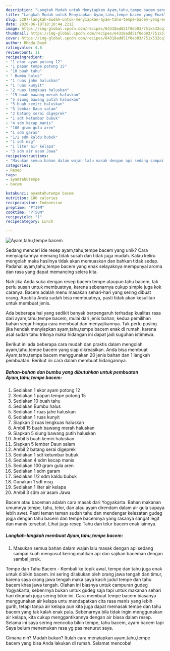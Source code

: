 ```yaml
---
description: "Langkah Mudah untuk Menyiapkan Ayam,tahu,tempe bacem yang Enak"
title: "Langkah Mudah untuk Menyiapkan Ayam,tahu,tempe bacem yang Enak"
slug: 3207-langkah-mudah-untuk-menyiapkan-ayam-tahu-tempe-bacem-yang-enak
date: 2020-06-18T18:10:44.221Z
image: https://img-global.cpcdn.com/recipes/64318add51f0eb03/751x532cq70/ayamtahutempe-bacem-foto-resep-utama.jpg
thumbnail: https://img-global.cpcdn.com/recipes/64318add51f0eb03/751x532cq70/ayamtahutempe-bacem-foto-resep-utama.jpg
cover: https://img-global.cpcdn.com/recipes/64318add51f0eb03/751x532cq70/ayamtahutempe-bacem-foto-resep-utama.jpg
author: Rhoda Boyd
ratingvalue: 4.6
reviewcount: 11
recipeingredient:
- "1 ekor ayam potong 12"
- "1 papan tempe potong 15"
- "10 buah tahu"
- " Bumbu halus"
- "1 ruas jahe haluskan"
- "1 ruas kunyit"
- "2 ruas lengkuas haluskan"
- "15 buah bawang merah haluskan"
- "5 siung bawang putih haluskan"
- "5 buah kemiri haluskan"
- "5 lembar Daun salam"
- "2 batang serai digeprek"
- "1 sdt ketumbar bubuk"
- "4 sdm kecap manis"
- "100 gram gula aren"
- "1 sdm garam"
- "1/2 sdm kaldu bubuk"
- "1 sdt msg"
- "1 liter air kelapa"
- "3 sdm air asam Jawa"
recipeinstructions:
- "Masukan semua bahan dalam wajan lalu masak dengan api sedang sampai kuah menyusut kering.matikan api dan sajikan baceman dengan sambal jeruk."
categories:
- Resep
tags:
- ayamtahutempe
- bacem

katakunci: ayamtahutempe bacem 
nutrition: 186 calories
recipecuisine: Indonesian
preptime: "PT19M"
cooktime: "PT50M"
recipeyield: "1"
recipecategory: Lunch

---
```



![Ayam,tahu,tempe bacem](https://img-global.cpcdn.com/recipes/64318add51f0eb03/751x532cq70/ayamtahutempe-bacem-foto-resep-utama.jpg)

Sedang mencari ide resep ayam,tahu,tempe bacem yang unik? Cara menyiapkannya memang tidak susah dan tidak juga mudah. Kalau keliru mengolah maka hasilnya tidak akan memuaskan dan bahkan tidak sedap. Padahal ayam,tahu,tempe bacem yang enak selayaknya mempunyai aroma dan rasa yang dapat memancing selera kita.

Nah jika Anda suka dengan resep bacem tempe ataupun tahu bacem, tak perlu susah untuk membuatnya, karena sebenarnya cukup simple juga kok caranya. Bacem adalah menu masakan sehari-hari yang sering dibuat orang. Apabila Anda sudah bisa membuatnya, pasti tidak akan kesulitan untuk membuat jenis.

Ada beberapa hal yang sedikit banyak berpengaruh terhadap kualitas rasa dari ayam,tahu,tempe bacem, mulai dari jenis bahan, kedua pemilihan bahan segar hingga cara membuat dan menyajikannya. Tak perlu pusing jika hendak menyiapkan ayam,tahu,tempe bacem enak di rumah, karena asal sudah tahu triknya maka hidangan ini dapat jadi suguhan istimewa.


Berikut ini ada beberapa cara mudah dan praktis dalam mengolah ayam,tahu,tempe bacem yang siap dikreasikan. Anda bisa membuat Ayam,tahu,tempe bacem menggunakan 20 jenis bahan dan 1 langkah pembuatan. Berikut ini cara dalam membuat hidangannya.

<!--inarticleads1-->

##### Bahan-bahan dan bumbu yang dibutuhkan untuk pembuatan Ayam,tahu,tempe bacem:

1. Sediakan 1 ekor ayam potong 12
1. Sediakan 1 papan tempe potong 15
1. Sediakan 10 buah tahu
1. Sediakan  Bumbu halus
1. Sediakan 1 ruas jahe haluskan
1. Sediakan 1 ruas kunyit
1. Siapkan 2 ruas lengkuas haluskan
1. Ambil 15 buah bawang merah haluskan
1. Siapkan 5 siung bawang putih haluskan
1. Ambil 5 buah kemiri haluskan
1. Siapkan 5 lembar Daun salam
1. Ambil 2 batang serai digeprek
1. Sediakan 1 sdt ketumbar bubuk
1. Sediakan 4 sdm kecap manis
1. Sediakan 100 gram gula aren
1. Sediakan 1 sdm garam
1. Sediakan 1/2 sdm kaldu bubuk
1. Gunakan 1 sdt msg
1. Sediakan 1 liter air kelapa
1. Ambil 3 sdm air asam Jawa


Bacem atau baceman adalah cara masak dari Yogyakarta. Bahan makanan umumnya tempe, tahu, telor, dan atau ayam direndam dalam air gula supaya lebih awet. Pasti teman teman sudah tahu dan mendengar kelezatan gudeg jogja dengan tahu bacem dan tempe bacemnya yang rasanya sangat legit dan manis tersebut. Lihat juga resep Tahu dan telur bacem enak lainnya. 

<!--inarticleads2-->

##### Langkah-langkah membuat Ayam,tahu,tempe bacem:

1. Masukan semua bahan dalam wajan lalu masak dengan api sedang sampai kuah menyusut kering.matikan api dan sajikan baceman dengan sambal jeruk.


Tempe dan Tahu Bacem - Kembali ke topik awal, tempe dan tahu juga enak untuk dibikin bacem. ini sering dilakukan oleh orang jawa tengah dan timur, karena saya orang jawa tengah maka saya kasih judul tempe dan tahu bacem khas jawa tengah. Olahan ini biasnya untuk campuran gudeg Yogyakarta, sebenrnya bukan untuk gudeg saja tapi untuk makanan sehari hari dirumah juga sering bikin ini. Cara membuat tempe bacem biasanya menggunakan air kelapa untu mendapatkan cita rasa manis yang lebih gurih, tetapi tanpa air kelapa pun kita juga dapat memasak tempe dan tahu bacem yang tak kalah enak pula. Sebenarnya bila tidak ingin menggunakan air kelapa, kita cukup menggantikannya dengan air biasa dalam resep. Selama ini saya sering mencoba bikin tempe, tahu bacem, ayam bacem tapi Saya belum menemukan rasa yg pas menurut saya. 

Gimana nih? Mudah bukan? Itulah cara menyiapkan ayam,tahu,tempe bacem yang bisa Anda lakukan di rumah. Selamat mencoba!
